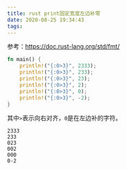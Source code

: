 ```yaml
---
title: rust print固定宽度左边补零
date: 2020-08-25 19:34:43
tags:
---
```


参考：<https://doc.rust-lang.org/std/fmt/>

```rust
fn main() {
    println!("{:0>3}", 2333);
    println!("{:0>3}", 233);
    println!("{:0>3}", 23);
    println!("{:0>3}", 2);
    println!("{:0>3}", 0);
    println!("{:0>3}", -2);
}
```
其中```>```表示向右对齐，```0```是在左边补的字符。
```
2333
233
023
002
000
0-2
```
